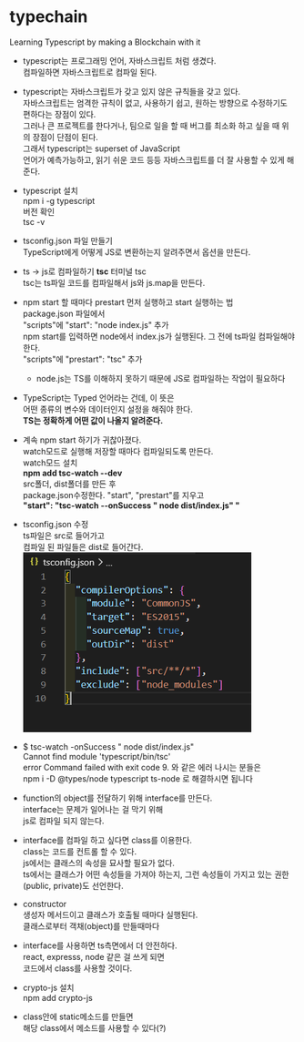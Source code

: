 # typechain

Learning Typescript by making a Blockchain with it

- typescript는 프로그래밍 언어, 자바스크립트 처럼 생겼다.  
  컴파일하면 자바스크립트로 컴파일 된다.

- typescript는 자바스크립트가 갖고 있지 않은 규칙들을 갖고 있다.  
  자바스크립트는 엄격한 규칙이 없고, 사용하기 쉽고, 원하는 방향으로 수정하기도 편하다는 장점이 있다.  
  그러나 큰 프로젝트를 한다거나, 팀으로 일을 할 때 버그를 최소화 하고 싶을 때 위의 장점이 단점이 된다.  
  그래서 typescript는 superset of JavaScript  
  언어가 예측가능하고, 읽기 쉬운 코드 등등 자바스크립트를 더 잘 사용할 수 있게 해준다.

- typescript 설치  
  npm i -g typescript  
  버전 확인  
  tsc -v

- tsconfig.json 파일 만들기  
  TypeScript에게 어떻게 JS로 변환하는지 알려주면서 옵션을 만든다.

- ts -> js로 컴파일하기 **tsc**
  터미널 tsc  
  tsc는 ts파일 코드를 컴파일해서 js와 js.map을 만든다.

- npm start 할 때마다 prestart 먼저 실행하고 start 실행하는 법  
  package.json 파일에서  
  "scripts"에 "start": "node index.js" 추가  
  npm start를 입력하면 node에서 index.js가 실행된다.
  그 전에 ts파일 컴파일해야한다.  
  "scripts"에 "prestart": "tsc" 추가

  - node.js는 TS를 이해하지 못하기 때문에 JS로 컴파일하는 작업이 필요하다

- TypeScript는 Typed 언어라는 건데, 이 뜻은  
  어떤 종류의 변수와 데이터인지 설정을 해줘야 한다.  
  **TS는 정확하게 어떤 값이 나올지 알려준다.**

- 계속 npm start 하기가 귀찮아졌다.  
  watch모드로 실행해 저장할 때마다 컴파일되도록 만든다.  
  watch모드 설치  
  **npm add tsc-watch --dev**  
  src폴더, dist폴더를 만든 후  
  package.json수정한다. "start", "prestart"를 지우고  
  **"start": "tsc-watch --onSuccess \" node dist/index.js\" "**

- tsconfig.json 수정  
  ts파일은 src로 들어가고  
  컴파일 된 파일들은 dist로 들어간다.  
  ![cap1](./image/cap1.PNG)

- $ tsc-watch -onSuccess " node dist/index.js"  
  Cannot find module 'typescript/bin/tsc'  
  error Command failed with exit code 9. 와 같은 에러 나시는 분들은  
  npm i -D @types/node typescript ts-node 로 해결하시면 됩니다

- function의 object를 전달하기 위해 interface를 만든다.  
  interface는 문제가 일어나는 걸 막기 위해  
  js로 컴파일 되지 않는다.

- interface를 컴파일 하고 싶다면 class를 이용한다.  
  class는 코드를 컨트롤 할 수 있다.  
  js에서는 클래스의 속성을 묘사할 필요가 없다.  
  ts에서는 클래스가 어떤 속성들을 가져야 하는지,
  그런 속성들이 가지고 있는 권한(public, private)도 선언한다.

- constructor  
  생성자 메서드이고 클래스가 호출될 때마다 실행된다.  
  클래스로부터 객채(object)를 만들때마다

- interface를 사용하면 ts측면에서 더 안전하다.  
  react, expresss, node 같은 걸 쓰게 되면  
  코드에서 class를 사용할 것이다.

- crypto-js 설치  
  npm add crypto-js

- class안에 static메소드를 만들면  
  해당 class에서 메소드를 사용할 수 있다(?)
